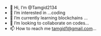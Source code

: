 - 👋 Hi, I’m @Tamgid2134
- 👀 I’m interested in ...coding
- 🌱 I’m currently learning blockchains  ...
- 💞️ I’m looking to collaborate on codes...
- 📫 How to reach me tamgid1@gmail.com...

<!---
Tamgid2134/Tamgid2134 is a ✨ special ✨ repository because its `README.md` (this file) appears on your GitHub profile.
You can click the Preview link to take a look at your changes.
--->
